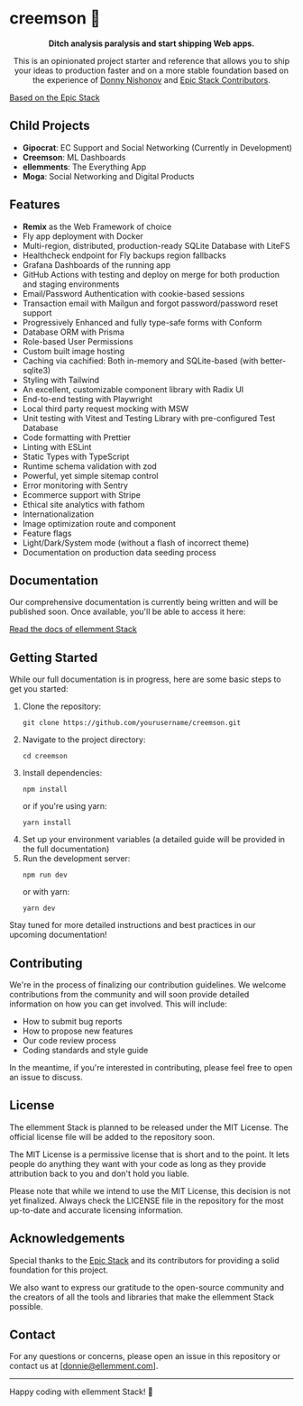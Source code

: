 # creemson 🚀

<div align="center">
 <strong>
 Ditch analysis paralysis and start shipping Web apps.
 </strong>
 <p>
 This is an opinionated project starter and reference that allows you to
 ship your ideas to production faster and on a more stable foundation based
 on the experience of <a href="https://ellemment.com">Donny Nishonov</a> and
 <a href="https://github.com/epicweb-dev/epic-stack/graphs/contributors">Epic Stack Contributors</a>.
 </p>
</div>

[Based on the Epic Stack](https://www.epicweb.dev/epic-stack)

## Child Projects

- **Gipocrat**: EC Support and Social Networking (Currently in Development)
- **Creemson**: ML Dashboards
- **ellemments**: The Everything App
- **Moga**: Social Networking and Digital Products

## Features

- **Remix** as the Web Framework of choice
- Fly app deployment with Docker
- Multi-region, distributed, production-ready SQLite Database with LiteFS
- Healthcheck endpoint for Fly backups region fallbacks
- Grafana Dashboards of the running app
- GitHub Actions with testing and deploy on merge for both production and staging environments
- Email/Password Authentication with cookie-based sessions
- Transaction email with Mailgun and forgot password/password reset support
- Progressively Enhanced and fully type-safe forms with Conform
- Database ORM with Prisma
- Role-based User Permissions
- Custom built image hosting
- Caching via cachified: Both in-memory and SQLite-based (with better-sqlite3)
- Styling with Tailwind
- An excellent, customizable component library with Radix UI
- End-to-end testing with Playwright
- Local third party request mocking with MSW
- Unit testing with Vitest and Testing Library with pre-configured Test Database
- Code formatting with Prettier
- Linting with ESLint
- Static Types with TypeScript
- Runtime schema validation with zod
- Powerful, yet simple sitemap control
- Error monitoring with Sentry
- Ecommerce support with Stripe
- Ethical site analytics with fathom
- Internationalization
- Image optimization route and component
- Feature flags
- Light/Dark/System mode (without a flash of incorrect theme)
- Documentation on production data seeding process

## Documentation

Our comprehensive documentation is currently being written and will be published soon. Once available, you'll be able to access it here:

[Read the docs of ellemment Stack](https://ellemment.com/account)

## Getting Started

While our full documentation is in progress, here are some basic steps to get you started:

1. Clone the repository: 
   ```
   git clone https://github.com/yourusername/creemson.git
   ```
2. Navigate to the project directory:
   ```
   cd creemson
   ```
3. Install dependencies:
   ```
   npm install
   ```
   or if you're using yarn:
   ```
   yarn install
   ```
4. Set up your environment variables (a detailed guide will be provided in the full documentation)
5. Run the development server:
   ```
   npm run dev
   ```
   or with yarn:
   ```
   yarn dev
   ```

Stay tuned for more detailed instructions and best practices in our upcoming documentation!

## Contributing

We're in the process of finalizing our contribution guidelines. We welcome contributions from the community and will soon provide detailed information on how you can get involved. This will include:

- How to submit bug reports
- How to propose new features
- Our code review process
- Coding standards and style guide

In the meantime, if you're interested in contributing, please feel free to open an issue to discuss.

## License

The ellemment Stack is planned to be released under the MIT License. The official license file will be added to the repository soon. 

The MIT License is a permissive license that is short and to the point. It lets people do anything they want with your code as long as they provide attribution back to you and don't hold you liable.

Please note that while we intend to use the MIT License, this decision is not yet finalized. Always check the LICENSE file in the repository for the most up-to-date and accurate licensing information.

## Acknowledgements

Special thanks to the [Epic Stack](https://www.epicweb.dev/epic-stack) and its contributors for providing a solid foundation for this project.

We also want to express our gratitude to the open-source community and the creators of all the tools and libraries that make the ellemment Stack possible.

## Contact

For any questions or concerns, please open an issue in this repository or contact us at [donnie@ellemment.com].

---

Happy coding with ellemment Stack! 🚀